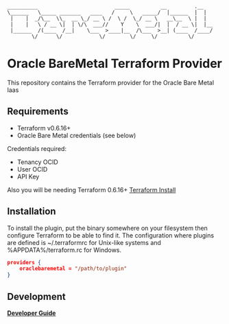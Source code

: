 ```
__________                         _____          __         .__
\______   \_____ _______   ____   /     \   _____/  |______  |  |
 |    |  _/\__  \\_  __ \_/ __ \ /  \ /  \_/ __ \   __\__  \ |  |
 |    |   \ / __ \|  | \/\  ___//    Y    \  ___/|  |  / __ \|  |__
 |______  /(____  /__|    \___  >____|__  /\___  >__| (____  /____/
        \/      \/            \/        \/     \/          \/
```
# Oracle BareMetal Terraform Provider

This repository contains the Terraform provider for the Oracle Bare Metal Iaas

## Requirements

* Terraform v0.6.16+
* Oracle Bare Metal credentials (see below)

Credentials required:
* Tenancy OCID
* User OCID
* API Key

Also you will be needing Terraform 0.6.16+
[Terraform Install](https://www.terraform.io/intro/getting-started/install.html)

## Installation
To install the plugin, put the binary somewhere on your filesystem then configure Terraform to be able to find it.
The configuration where plugins are defined is ~/.terraformrc for Unix-like systems and %APPDATA%/terraform.rc for Windows.

```json
providers {
    oraclebaremetal = "/path/to/plugin"
}
```

## Development
[**Developer Guide**](docs/development.md)
